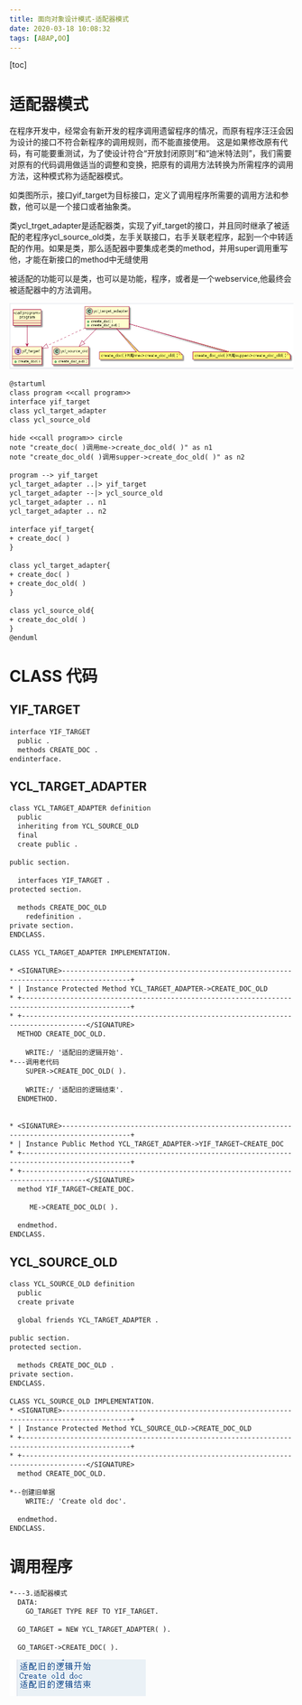 ```yaml
---
title: 面向对象设计模式-适配器模式
date: 2020-03-18 10:08:32
tags: [ABAP,OO]
---
```


[toc]
# 适配器模式
在程序开发中，经常会有新开发的程序调用遗留程序的情况，而原有程序汪汪会因为设计的接口不符合新程序的调用规则，而不能直接使用。
这是如果修改原有代码，有可能要重测试，为了使设计符合“开放封闭原则”和“迪米特法则”，我们需要对原有的代码调用做适当的调整和变换，把原有的调用方法转换为所需程序的调用方法，这种模式称为适配器模式。

如类图所示，接口yif_target为目标接口，定义了调用程序所需要的调用方法和参数，他可以是一个接口或者抽象类。

类ycl_trget_adapter是适配器类，实现了yif_target的接口，并且同时继承了被适配的老程序ycl_source_old类，左手关联接口，右手关联老程序，起到一个中转适配的作用。如果是类，那么适配器中要集成老类的method，并用super调用重写他，才能在新接口的method中无缝使用

被适配的功能可以是类，也可以是功能，程序，或者是一个webservice,他最终会被适配器中的方法调用。

![](https://raw.githubusercontent.com/Jackychen88/Picture/master/20200225170218.png)
```
@startuml
class program <<call program>> 
interface yif_target
class ycl_target_adapter
class ycl_source_old

hide <<call program>> circle
note "create_doc( )调用me->create_doc_old( )" as n1
note "create_doc_old( )调用supper->create_doc_old( )" as n2

program --> yif_target
ycl_target_adapter ..|> yif_target
ycl_target_adapter --|> ycl_source_old
ycl_target_adapter .. n1
ycl_target_adapter .. n2

interface yif_target{
+ create_doc( )
}

class ycl_target_adapter{
+ create_doc( )
+ create_doc_old( )
}

class ycl_source_old{
+ create_doc_old( )
}
@enduml
```

# CLASS 代码
## YIF_TARGET
```
interface YIF_TARGET
  public .
  methods CREATE_DOC .
endinterface.
```

## YCL_TARGET_ADAPTER
```
class YCL_TARGET_ADAPTER definition
  public
  inheriting from YCL_SOURCE_OLD
  final
  create public .

public section.

  interfaces YIF_TARGET .
protected section.

  methods CREATE_DOC_OLD
    redefinition .
private section.
ENDCLASS.

CLASS YCL_TARGET_ADAPTER IMPLEMENTATION.

* <SIGNATURE>---------------------------------------------------------------------------------------+
* | Instance Protected Method YCL_TARGET_ADAPTER->CREATE_DOC_OLD
* +-------------------------------------------------------------------------------------------------+
* +--------------------------------------------------------------------------------------</SIGNATURE>
  METHOD CREATE_DOC_OLD.

    WRITE:/ '适配旧的逻辑开始'.
*---调用老代码
    SUPER->CREATE_DOC_OLD( ).

    WRITE:/ '适配旧的逻辑结束'.
  ENDMETHOD.


* <SIGNATURE>---------------------------------------------------------------------------------------+
* | Instance Public Method YCL_TARGET_ADAPTER->YIF_TARGET~CREATE_DOC
* +-------------------------------------------------------------------------------------------------+
* +--------------------------------------------------------------------------------------</SIGNATURE>
  method YIF_TARGET~CREATE_DOC.

     ME->CREATE_DOC_OLD( ).

  endmethod.
ENDCLASS.
```

## YCL_SOURCE_OLD
```
class YCL_SOURCE_OLD definition
  public
  create private

  global friends YCL_TARGET_ADAPTER .

public section.
protected section.

  methods CREATE_DOC_OLD .
private section.
ENDCLASS.

CLASS YCL_SOURCE_OLD IMPLEMENTATION.
* <SIGNATURE>---------------------------------------------------------------------------------------+
* | Instance Protected Method YCL_SOURCE_OLD->CREATE_DOC_OLD
* +-------------------------------------------------------------------------------------------------+
* +--------------------------------------------------------------------------------------</SIGNATURE>
  method CREATE_DOC_OLD.

*--创建旧单据
    WRITE:/ 'Create old doc'.

  endmethod.
ENDCLASS.
```

# 调用程序
```
*---3.适配器模式
  DATA:
    GO_TARGET TYPE REF TO YIF_TARGET.

  GO_TARGET = NEW YCL_TARGET_ADAPTER( ).

  GO_TARGET->CREATE_DOC( ).
```
![](https://raw.githubusercontent.com/Jackychen88/Picture/master/20200225171548.png)
